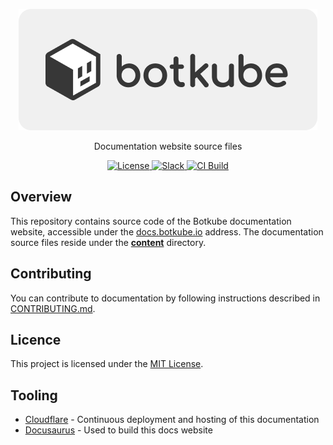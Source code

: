 <p align="center">
  <img src="./static/images/botkube-title.png" alt="Botkube Logo Light" />
</p>

<p align="center">
  Documentation website source files
</p>

<p align="center">
  <a href="https://github.com/kubeshop/botkube-docs/blob/main/LICENSE">
    <img src="https://img.shields.io/github/license/kubeshop/botkube-docs" alt="License"/>
  </a>
  <a href="https://join.botkube.io/">
    <img src="https://badgen.net/badge/slack/Botkube?icon=slack" alt="Slack" />
  </a>
  <a href="https://github.com/kubeshop/botkube-docs/actions/workflows/dead-link-checker.yaml">
    <img src="https://github.com/kubeshop/botkube-docs/actions/workflows/dead-link-checker.yaml/badge.svg?branch=main" alt="CI Build" />
  </a>
</p>

## Overview

This repository contains source code of the Botkube documentation website, accessible under the [docs.botkube.io](https://docs.botkube.io) address. The documentation source files reside under the [**content**](./docs) directory.

## Contributing

You can contribute to documentation by following instructions described in [CONTRIBUTING.md](CONTRIBUTING.md).

## Licence

This project is licensed under the [MIT License](LICENSE).

## Tooling

- [Cloudflare](https://cloudflare.com) - Continuous deployment and hosting of this documentation
- [Docusaurus](https://docusaurus.io/) - Used to build this docs website
